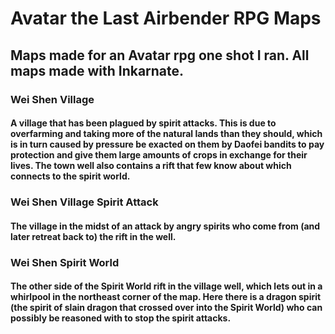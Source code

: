 # Avatar the Last Airbender RPG Maps
## Maps made for an Avatar rpg one shot I ran. All maps made with Inkarnate.

### Wei Shen Village
#### A village that has been plagued by spirit attacks. This is due to overfarming and taking more of the natural lands than they should, which is in turn caused by pressure be exacted on them by Daofei bandits to pay protection and give them large amounts of crops in exchange for their lives. The town well also contains a rift that few know about which connects to the spirit world.

### Wei Shen Village Spirit Attack
#### The village in the midst of an attack by angry spirits who come from (and later retreat back to) the rift in the well.

### Wei Shen Spirit World
#### The other side of the Spirit World rift in the village well, which lets out in a whirlpool in the northeast corner of the map. Here there is a dragon spirit (the spirit of slain dragon that crossed over into the Spirit World) who can possibly be reasoned with to stop the spirit attacks.
